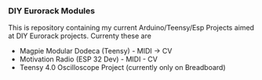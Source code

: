### DIY Eurorack Modules

This is repository containing my current Arduino/Teensy/Esp Projects aimed at DIY Eurorack projects. Currenty these are

* Magpie Modular Dodeca (Teensy) - MIDI -> CV
* Motivation Radio (ESP 32 Dev) - MIDI - CV
* Teensy 4.0 Oscilloscope Project (currently only on Breadboard)




